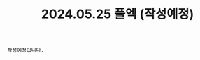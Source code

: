 ﻿---
title: 2024.05.25 플엑 (작성예정)
categories: [2024, 행사, 코스프레]
comments: false
# thumbnail: 
---

`작성예정입니다.`
